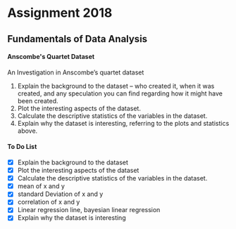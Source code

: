 # Assignment 2018
## Fundamentals of Data Analysis


#### Anscombe's Quartet Dataset
An Investigation in Anscombe’s quartet dataset


1. Explain the background to the dataset – who created it, when it was created, and
any speculation you can find regarding how it might have been created.
2.  Plot the interesting aspects of the dataset.
3.  Calculate the descriptive statistics of the variables in the dataset.
4.  Explain why the dataset is interesting, referring to the plots and statistics above.


#### To Do List 
- [x] Explain the background to the dataset
- [x] Plot the interesting aspects of the dataset
- [x] Calculate the descriptive statistics of the variables in the dataset.
- [x] mean of x and y
- [x] standard Deviation of x and y
- [x] correlation of x and y
- [x] Linear regression line, bayesian linear regression
- [x] Explain why the dataset is interesting

